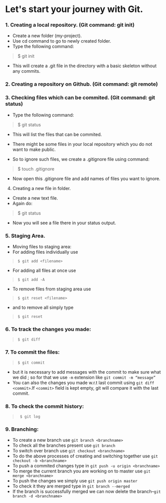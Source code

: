 # Let's start your journey with Git.

### 1. Creating a local repository. (Git command: git init)
- Create a new folder (my-project).
- Use cd command to go to newly created folder.
- Type the following command:
> $ git init
- This will create a .git file in the directory with a basic skeleton without any commits.

### 2. Creating a repository on Github. (Git command: git remote)


### 3. Checking files which can be commited. (Git command: git status)
- Type the following command:
> $ git status
- This will list the files that can be commited.

- There might be some files in your local repository which you do not want to make public.
- So to ignore such files, we create a .gitignore file using command:
> $ touch .gitignore
- Now open this .gitignore file and add names of files you want to ignore.

4. Creating a new file in folder.
- Create a new text file.
- Again do:
> $ git status
- Now you will see a file there in your status output.  



### 5. Staging Area.
- Moving files to staging area:
- For adding files individually use 
> `$ git add <filename>`
- For adding all files at once use 
> `$ git add -A`
- To remove files from staging area use 
> `$ git reset <filename>`
- and to remove all simply type 
> `$ git reset`
### 6. To track the changes you made:
> `$ git diff`
### 7. To commit the files:
> `$ git commit`
- but it is necessary to add messages with the commit to make sure what we did ; so for that we use `-m` extension like `git commit -m “message”`
- You can also the changes you made w.r.t last commit using `git diff <commit>`.If `<commit>` field is kept empty, git will compare it with the last commit.
### 8. To check the commit history:
>` $ git log`
### 9. Branching:
- To create a new branch use `git branch <branchname>`
- To check all the branches present use `git branch`
- To switch over branch use `git checkout <branchname>`
- To do the above processes of creating and switching together use `git checkout -b <branchname>`
- To push a commited changes type in `git push -u origin <branchname>`
- To merge the current branch you are working on to master use `git merge <branchname>`
- To push the changes we simply use `git push origin master`
- To check it they are merged type in `git branch --merged`
- If the branch is successfully merged we can now delete the branch–`git branch -d <branchname>`
